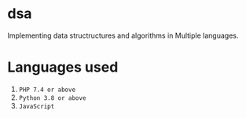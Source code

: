 # dsa
Implementing data structructures and algorithms in Multiple languages.
# Languages used 
 1. `PHP 7.4 or above`
 2. `Python 3.8 or above`
 3. `JavaScript`
